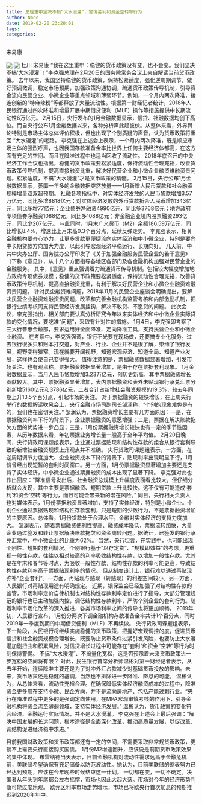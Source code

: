 ```yaml
---
title: 总理重申坚决不搞“大水漫灌”，警惕套利和资金空转等行为
author: None
date: 2019-02-20 23:20:01
tags: 
categories: 
---
```

宋易康
<!-- more -->
<img align="center" border="0" src="https://imgcdn.yicai.com/uppics/images/2019/02/b23280f0875d6f33133b860eb2c75c73.jpg" />
<img align="center" border="0" src="https://imgcdn.yicai.com/uppics/images/2019/02/21671d9730a7a2d2cda176c5c3eb6ce4.jpg" />
杜川
宋易康
“我在这里重申：稳健的货币政策没有变，也不会变。我们坚决不搞‘大水漫灌’！”李克强总理在2月20日的国务院常务会议上亲自解读当前货币政策。
去年以来，我国坚持稳健的货币政策，保持松紧适度，强化逆周期调节，做好预调微调，稳定市场预期，加强政策沟通协调，疏通货币政策传导机制，引导资金流向民营企业、小微企业等重点领域和薄弱环节。例如，一个月内两次降准，接连创新的“特麻辣粉”等都释放了大量流动性。根据第一财经记者统计，2018年人民银行通过四次降准和增量开展中期借贷便利（MLF）操作等措施提供中长期流动性6万亿元。
2月15日，央行发布的1月金融数据显示，信贷、社融数据均创下高位。而自央行公布1月金融数据以来，各种分析声此起彼伏。从整体来看，外界舆论特别是市场主体总体评价积极，但也出现了个别质疑的声音，认为货币政策将重回 “大水漫灌”的老路。
李克强在上述会上表示，一个月内两次降准，既是顺应市场主体的强烈呼声，也因我国存款准备金率比世界上任何主要经济体都高，在这方面有充足的空间。而且在降准过程中也适当回收了流动性。
2018年底召开的中央经济工作会议也指出，稳健的货币政策要松紧适度，保持流动性合理充裕，改善货币政策传导机制，提高直接融资比重，解决好民营企业和小微企业融资难融资贵问题。松紧适度，不搞“大水漫灌”才是货币政策的精髓。
2月15日，央行公布1月金融数据显示，萎靡一年多的金融数据突然放量——1月新增人民币贷款和社会融资规模增量双双超预期。
社融各项指标中，对实体经济发放的人民币贷款增加3.57万亿元，同比多增8818亿元；对实体经济发放的外币贷款折合人民币增加343亿元，同比多增77亿元；企业债券净融资4990亿元，同比多3768亿元；地方政府专项债券净融资1088亿元，同比多1088亿元；非金融企业境内股票融资293亿元，同比少207亿元。
与此同时，1月末广义货币（M2）余额186.59万亿元，同比增长8.4%，增速比上月末高0.3个百分点，延续反弹走势。
李克强表示，相关金融机构要齐心协力，让更多贷款更便捷流向实体经济和中小微企业，特别是要向中长期贷款方向加大力度，以此引导宏观经济平稳运行、长期向好。
几天前，中共中央办公厅、国务院办公厅印发了《关于加强金融服务民营企业的若干意见》（下称《意见》），从十八个方面指导各地区各部门及各金融机构加强对民营企业的金融服务。
其中，《意见》重点强调着力疏通货币传导机制。包括较大幅度增加地方政府专项债券规模；稳健的货币政策要松紧适度，保持流动性合理充裕，改善货币政策传导机制，提高直接融资比重，有利于解决好民营企业和小微企业融资难融资贵问题。
针对民企融资难问题，2018年11月的民营企业座谈会明确提出，要解决民营企业融资难融资贵问题，改革和完善金融机构监管考核和内部激励机制，把银行业绩考核同支持民营经济发展挂钩，解决不敢贷、不愿贷的问题。
此次会议，李克强指出，相关部门要认真分析研究今年以来实体经济和中小微企业实际贷款的变化情况，要吃准“问题”，采取有针对性的措施。
1月4日，李克强即考察了三大行普惠金融部，要求运用好全面降准、定向降准工具，支持民营企业和小微企业融资。
在考察中，李克强强调，银行不光要在现场做，还要搞专业化服务。过去银行很多只和账本打交道，对产业、行业、企业并不是很了解，束缚了银行发展，视野变得狭窄。现在就要开阔视野，知道宏观经济、知道全局、知道产业发展，这样也会使自己变得强大。
值得注意的是，票据融资数据显著增加，引发市场关注。也有观点称，票据融资数据显著增加，是由于存在票据套利现象。
1月金融数据显示，当月人民币贷款增加3.23万亿元，创历史新高，其中票据融资增长贡献较大。其中，票据融资显著增加，表内票据融资和表外未贴现银行承兑汇票分别新增5160亿元和3786亿元，二者合计占新增社会融资规模的19.3%，较去年同期上升13.5个百分点，引起市场的关注。
对于票据融资的较快增长，在上周央行举行的数据解读吹风会上，央行金融市场司副司长邹澜称，“个别的现象难免是有的，我们也在密切关注。”
邹澜认为，票据融资增长主要有几方面原因：一是，在票据融资利率下行的背景下，企业票据融资的意愿增强；二是，票据在解决账款拖欠方面的优势进一步凸显；三是，1月份票据融资增长较快也有一定的季节性因素，从历年数据来看，年初票据业务增长量一般高于全年平均值。
2月20日晚间，央行货政司课题组表示，企业通过票据贴现和结构性存款的组合从银行套利导致的新增社会融资规模上升观点并不准确。
央行货政司课题组表示，一方面，在逆周期调节力度加大、企业融资成本下降的背景下，贴现利率出现明显下行，1月份曾经出现短暂的套利时间窗口。另一方面，1月份票据融资显著增加主要还是支持了实体经济，中小微企业通过票据融资的成本出现了显著下降。
李克强对此也作出回应：“降准信号发出后，社会融资总规模上升幅度表面看比较大，但仔细分析就会发现，其中主要是票据融资、短期贷款上升比较快。这不仅有可能造成‘套利’和资金‘空转’等行为，而且可能会带来新的潜在风险。”
同日，央行相关负责人也对媒体表示，1月份票据融资显著增加，支持了实体经济，特别是小微企业。个别企业通过票据贴现和结构性存款套利，只是短期的少数行为，不是票据融资增加的主要原因。总体看，1月份贷款处于合理水平，金融对实体经济的支持力度加大。
邹澜表示，随着票据融资便利性提高、融资成本降低，票据流转加快，大量企业通过签发和转让票据解决账款拖欠和资金周转问题。据统计，已签发的银行承兑汇票中，中小微企业的比重为62%。
当然，央行坦言，在实践中，也可能出现个别性、短期的套利情况。个别银行基于“以存定贷”、“规模即效益”的考虑，更重视一般性存款，往往以相对较高的利率吸收结构性存款，以增加一般性存款。尤其是在年末和春节等时点，为吸收一般性存款，结构性存款的利率可能更高，导致结构性存款利率高于票据贴现利率的情况。
但从制度设计上，银行难以通过再贴现弥补“企业套利”。一方面，再贴现与贴现（转贴现）的利差空间较小。另一方面，人民银行对再贴现用途有明确规定。
近期，银保监会已经加强了对结构性存款的监管，市场利率定价自律机制也对结构性存款利率定价进行了指导，大部分管理规范的银行也已主动加强内控，调低结构性存款利率，严防个别企业的套利行为。随着利率市场化改革的深入推进，各类市场利率之间的传导也将更加顺畅。
2019年初，人民银行宣布，1月份分两次下调金融机构存款准备金率共计1个百分点，同时2019年一季度到期的中期借贷便利（MLF）不再续做。
央行货政司课题组表示，下一阶段，人民银行将继续实施稳健的货币政策，把握好宏观调控的度，促进货币信贷和社会融资规模合理增长，既要防止货币条件过紧引发风险，也要防止大水漫灌加剧扭曲和积累风险，对信贷增长过程中可能存在“套利”和资金“空转”等行为时刻保持警惕。
不搞“大水漫灌”、不搞量化宽松，这是否预示着未来货币政策进一步宽松的空间将有限？
对此，民生银行首席分析师温彬对第一财经记者表示，从去年开始，连续降准主要还是为了对冲外汇占款减少对基础货币投放的影响。未来，货币政策还是稳健的基调，当然也不排除进一步降准、降息的可能。
温彬认为，从总体来看，流动性充裕合理。在确保降低实体经济融资成本的过程中，降准资金更多用在支持小微、民企方向，并不是流向房地产、包括产能过剩行业。“央行在降准过程中更多的是强调定向使用，在MPA宏观审慎考核的作用下，引导金融机构将资金流至薄弱领域，支持实体经济发展。”
温彬认为，货币政策的变化符合经济、金融运行实际情况，并不是大水漫灌。
李克强在上述会上最后强调：“解决中国发展的长远问题，根本途径是全面深化改革，推动高质量发展，以促改革、调结构促进经济稳中求进。”
 
 
目前我国财政政策和货币政策都还有一定的空间，不需要采取非常规货币政策，更谈不上需要央行直接购买国债。
1月份M2增速回升，应该说是前期货币政策效果的集中体现。
布雷纳德当天表示，目前金融机构对流动性需求远高于金融危机前，美联储希望确保有充足储备以防范波动性。她认为，目前美联储的缩表努力已经达到预期，应该在今年晚些时候结束这一计划。
一切都在变，一切不确定。决策者从年头到年尾都会左右摇摆，市场也因此大起大落。市场对今年的经济形势判断可能过度乐观。
欧元区利率市场走势暗示，市场已将欧央行首次加息的预期推迟到2020年年中。
